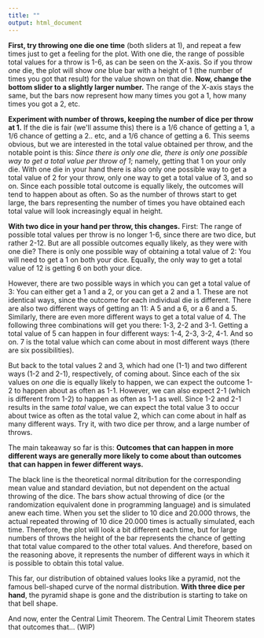 ```yaml
---
title: ""
output: html_document
---
```

**First, try throwing one die one time** (both sliders at 1), and repeat a few times just to get a feeling for the plot. With one die, the range of possible total values for a throw is 1-6, as can be seen on the X-axis. So if you throw *one* die, the plot will show *one* blue bar with a height of 1 (the number of times you got that result) for the value shown on that die. **Now, change the bottom slider to a slightly larger number.** The range of the X-axis stays the same, but the bars now represent how many times you got a 1, how many times you got a 2, etc.

**Experiment with number of throws, keeping the number of dice per throw at 1.** If the die is fair (we'll assume this) there is a 1/6 chance of getting a 1, a 1/6 chance of getting a 2.. etc, and a 1/6 chance of getting a 6. This seems obvious, but we are interested in the total value obtained per throw, and the notable point is this: *Since there is only one die, there is only one possible way to get a total value per throw of 1*; namely, getting that 1 on your only die. With one die in your hand there is also only one possible way to get a total value of 2 for your throw, only one way to get a total value of 3, and so on. Since each possible total outcome is equally likely, the outcomes will tend to happen about as often. So as the number of throws start to get large, the bars representing the number of times you have obtained each total value will look increasingly equal in height.

**With two dice in your hand per throw, this changes.** First: The range of possible total values per throw is no longer 1-6, since there are two dice, but rather 2-12. But are all possible outcomes equally likely, as they were with one die? There is only one possible way of obtaining a total value of 2: You will need to get a 1 on both your dice. Equally, the only way to get a total value of 12 is getting 6 on both your dice.

However, there are two possible ways in which you can get a total value of 3: You can either get a 1 and a 2, or you can get a 2 and a 1. These are not identical ways, since the outcome for each individual die is different. There are also two different ways of getting an 11: A 5 and a 6, or a 6 and a 5. Similarly, there are even more different ways to get a total value of 4. The following three combinations will get you there: 1-3, 2-2 and 3-1. Getting a total value of 5 can happen in four different ways: 1-4, 2-3, 3-2, 4-1. And so on. 7 is the total value which can come about in most different ways (there are six possibilities).

But back to the total values 2 and 3, which had one (1-1) and two different ways (1-2 and 2-1), respectively, of coming about. Since each of the six values on *one* die is equally likely to happen, we can expect the outcome 1-2 to happen about as often as 1-1. However, we can also expect 2-1 (which is different from 1-2) to happen as often as 1-1 as well. Since 1-2 and 2-1 results in the same *total* value, we can expect the total value 3 to occur about twice as often as the total value 2, which can come about in half as many different ways. Try it, with two dice per throw, and a large number of throws.

The main takeaway so far is this: **Outcomes that can happen in more different ways are generally more likely to come about than outcomes that can happen in fewer different ways.**

The black line is the theoretical normal ditribution for the corresponding mean value and standard deviation, but not dependent on the actual throwing of the dice. The bars show actual throwing of dice (or the randomization equivalent done in programming language) and is simulated anew each time. When you set the slider to 10 dice and 20.000 throws, the actual repeated throwing of 10 dice 20.000 times is actually simulated, each time. Therefore, the plot will look a bit different each time, but for large numbers of throws the height of the bar represents the chance of getting that total value compared to the other total values. And therefore, based on the reasoning above, it represents the number of different ways in which it is possible to obtain this total value.

This far, our distribution of obtained values looks like a pyramid, not the famous bell-shaped curve of the normal distribution. **With three dice per hand**, the pyramid shape is gone and the distribution is starting to take on that bell shape.

And now, enter the Central Limit Theorem. The Central Limit Theorem states that outcomes that... (WIP) 